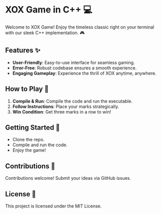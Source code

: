 # XOX Game in C++ 💻

Welcome to XOX Game! Enjoy the timeless classic right on your terminal with our sleek C++ implementation. 🎮

## Features ✨

- **User-Friendly**: Easy-to-use interface for seamless gaming.
- **Error-Free**: Robust codebase ensures a smooth experience.
- **Engaging Gameplay**: Experience the thrill of XOX anytime, anywhere.

## How to Play 🎲

1. **Compile & Run**: Compile the code and run the executable.
2. **Follow Instructions**: Place your marks strategically.
3. **Win Condition**: Get three marks in a row to win!

## Getting Started 🚀

- Clone the repo.
- Compile and run the code.
- Enjoy the game!

## Contributions 🤝

Contributions welcome! Submit your ideas via GitHub issues.

## License 📝

This project is licensed under the MIT License.

